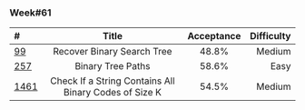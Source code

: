 
### Week#61

| # | Title | Acceptance | Difficulty
| :------------ |:---------------:| :-----:| -----:|
| [99](https://leetcode.com/problems/recover-binary-search-tree/) | Recover Binary Search Tree | 48.8% | Medium |
| [257](https://leetcode.com/problems/binary-tree-paths/) | Binary Tree Paths | 58.6% | Easy |
| [1461](https://leetcode.com/problems/check-if-a-string-contains-all-binary-codes-of-size-k/) | Check If a String Contains All Binary Codes of Size K | 54.5% | Medium |
